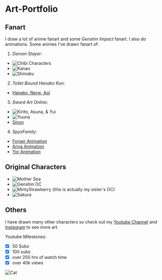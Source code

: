 # Art-Portfolio
## Fanart
I draw a lot of anime fanart and some _Genshin Impact_ fanart. I also do animations.
Some animes I've drawn fanart of:

1. _Demon Slayer_:
- ![Chibi Characters](https://drive.google.com/file/d/1ImCW3lwV1LeBIllVCB9CR1C-n7XKgGru/view?usp=sharing)
- ![Kanao](https://drive.google.com/file/d/1ugjCrYsIsYLDT9Hb8eaD7_bX5V2AOgGU/view?usp=sharing) 
- ![Shinobu](https://drive.google.com/file/d/1YRSCyqaAxfyZBSObffpT8EyaM0rZctLy/view?usp=sharing)

2. _Toilet Bound Hanako Kun_:
- [Hanako, Nene, Aoi](https://youtu.be/Anl0JWMoWCQ)

3. _Sword Art Online_:
- ![Kirito, Asuna, & Yui](https://photos.google.com/photo/AF1QipMRR-c7yi1rMBZIphLSocRMSEXrPTOjQKlh6w3k)
- ![Yuuna](https://photos.google.com/photo/AF1QipMwK37Y6B9MIVIFFodZbs1TveSxlNyr7HIqNV7u)
- [Sinon](https://youtu.be/nLFQdcMeZ_k)

4. _SpyxFamily_:
- [Forger Animation](https://youtu.be/pO6YLdVRd_g)
- [Anya Animation](https://youtu.be/D9iCrxKuh9Y)
- [Yor Animation](https://youtu.be/qwMBH066Uug)

## Original Characters
- ![Mother Sea](https://drive.google.com/file/d/17TLTZoGXG0WN_kirRT9GcEi7C8qUf1gL/view?usp=sharing)
- ![Genshin OC](https://drive.google.com/file/d/1B4-QNYScedYA4v2qbrd09d58YLDfpX69/view?usp=sharing)
- ![MintyStrawberry](https://drive.google.com/file/d/1z_oLWR-q9C6FRqTP1Rw8dJMOT60Lc80Z/view?usp=sharing) (this is actually my sister's OC)
- ![Sakura](https://drive.google.com/file/d/18e--M5jCEpT3mn_apaLyxidIQ70A0bGv/view?usp=sharing)

## Others
I have drawn many other characters so check out my [Youtube Channel](https://www.youtube.com/channel/UCV2ia3mil29mhjn_7H5UgYg) and 
[Instagram](https://www.instagram.com/sumi.sketch/) to see more art.

Youtube Milestones:

- [x] 50 Subs
- [x] 100 subs
- [x] over 250 hrs of watch time
- [x] over 40k views

![Cat](https://www.google.com/imgres?imgurl=https%3A%2F%2Fimg1.ak.crunchyroll.com%2Fi%2Fspire1%2F75188c9e255b8acb03fabe5ec1da4f1d1627702728_large.png&imgrefurl=https%3A%2F%2Fwww.crunchyroll.com%2Fanime-feature%2F2021%2F08%2F08%2Fquiz-which-purrfect-anime-cat-are-you-most-like&tbnid=3F7UvlwoJyRy7M&vet=12ahUKEwimt6mU0rr6AhWKCd4KHXNABG0QMygBegUIARDrAQ..i&docid=ga6wH284aIQ3DM&w=200&h=200&q=cat&hl=en-US&ved=2ahUKEwimt6mU0rr6AhWKCd4KHXNABG0QMygBegUIARDrAQ)
